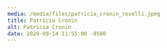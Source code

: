 ```yaml
---
media: /media/files/patricia_cronin_roselli.jpeg
title: Patricia Cronin
alt: Patricia Cronin
date: 2020-09-14 11:55:00 -0500
---
```

